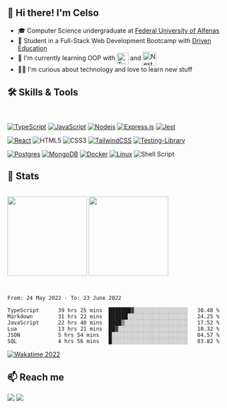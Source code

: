 ## 👋 Hi there! I'm Celso

- 🎓 Computer Science undergraduate at <a href="https://www.unifal-mg.edu.br/portal/">Federal University of Alfenas</a>
- 🚀 Student in a Full-Stack Web Development Bootcamp with <a href="https://www.driven.com.br">Driven Education</a>  
- 🦉 I'm currently learning OOP with [<img src="https://cdn.jsdelivr.net/gh/devicons/devicon/icons/typescript/typescript-original.svg" height="26em" align="center" alt="TypeScript" title="TypeScript"/>](https://www.typescriptlang.org/docs/handbook/2/basic-types.html) and [<img src="https://docs.nestjs.com/assets/logo-small.svg" height="31em" align="center" alt="NestJS" title="NestJS"/>](https://docs.nestjs.com/)
- 🧙‍♂️ I'm curious about technology and love to learn new stuff

## 🛠️ Skills & Tools

<br/>

<div align="">
  
  [![TypeScript](https://img.shields.io/badge/TypeScript-007ACC?style=for-the-badge&logo=typescript&logoColor=white)](https://www.typescriptlang.org/docs/handbook/2/basic-types.html)
  [![JavaScript](https://img.shields.io/badge/JavaScript-323330?style=for-the-badge&logo=javascript&logoColor=F7DF1E)](https://developer.mozilla.org/en-US/docs/Web/JavaScript)
  [![Nodejs](https://img.shields.io/badge/Node.js-43853D?style=for-the-badge&logo=node.js&logoColor=white)](https://nodejs.org/en/docs/)
  [![Express.js](https://img.shields.io/badge/express.js-%23404d59.svg?style=for-the-badge&logo=express&logoColor=%2361DAFB)](https://expressjs.com/)
  [![Jest](https://img.shields.io/badge/-jest-%23C21325?style=for-the-badge&logo=jest&logoColor=white)](https://jestjs.io/)
  
  [![React](https://img.shields.io/badge/React-20232A?style=for-the-badge&logo=react&logoColor=61DAFB)](https://reactjs.org/)
  ![HTML5](https://img.shields.io/badge/html5-%23E34F26.svg?style=for-the-badge&logo=html5&logoColor=white)
  ![CSS3](https://img.shields.io/badge/css3-%231572B6.svg?style=for-the-badge&logo=css3&logoColor=white)
  [![TailwindCSS](https://img.shields.io/badge/tailwindcss-%2338B2AC.svg?style=for-the-badge&logo=tailwind-css&logoColor=white)](https://tailwindcss.com/)
  [![Testing-Library](https://img.shields.io/badge/-TestingLibrary-%23E33332?style=for-the-badge&logo=testing-library&logoColor=white)](https://testing-library.com/docs/react-testing-library/intro/)
  
  [![Postgres](https://img.shields.io/badge/PostgreSQL-316192?style=for-the-badge&logo=postgresql&logoColor=white)](https://www.postgresql.org/)
  [![MongoDB](https://img.shields.io/badge/MongoDB-%234ea94b.svg?style=for-the-badge&logo=mongodb&logoColor=white)](https://www.mongodb.com/docs/)
  [![Docker](https://img.shields.io/badge/docker-%230db7ed.svg?style=for-the-badge&logo=docker&logoColor=white)](https://docs.docker.com/)
  [![Linux](https://img.shields.io/badge/Linux-FCC624?style=for-the-badge&logo=linux&logoColor=black)](https://github.com/torvalds/linux)
  ![Shell Script](https://img.shields.io/badge/shell_script-%23121011.svg?logo=gnu-bash&logoColor=white&style=for-the-badge)
  
  <!--
  ![Git](https://img.shields.io/badge/git-%23F05033.svg?style=for-the-badge&logo=git&logoColor=white)
  ![Markdown](https://img.shields.io/badge/markdown-%23000000.svg?style=for-the-badge&logo=markdown&logoColor=white)
  ![Lua](https://img.shields.io/badge/lua-%232C2D72.svg?style=for-the-badge&logo=lua&logoColor=white)
  ![Neovim](https://img.shields.io/badge/NeoVim-%2357A143.svg?&style=for-the-badge&logo=neovim&logoColor=white)
  ![Trello](https://img.shields.io/badge/Trello-%23026AA7.svg?style=for-the-badge&logo=Trello&logoColor=white)
  -->
  
 </div>

## 🗿 Stats 

<br/>

<div align="">   
  
  <img src="https://github-readme-stats.vercel.app/api/top-langs/?username=celso-patiri&layout=compact&exclude_repo=github-readme-stats,anuraghazra.github.io&theme=tokyonight&custom_title=Most used languages&include_all_commits=true&count_private=true&langs_count=6&bg_color=0d1117&hide_border=true" height="180em"/>
  <img src="https://github-readme-stats.vercel.app/api?username=celso-patiri&theme=tokyonight&custom_title=Celso's GitHub Stats&include_all_commits=true&count_private=true&bg_color=0d1117&hide_border=true" height="180rem"/>
  
</div>

###


#
<cr/>

<!--START_SECTION:waka-->

```text
From: 24 May 2022 - To: 23 June 2022

TypeScript      39 hrs 25 mins  ███████▓░░░░░░░░░░░░░░░░░   30.48 %
Markdown        31 hrs 22 mins  ██████░░░░░░░░░░░░░░░░░░░   24.25 %
JavaScript      22 hrs 40 mins  ████▒░░░░░░░░░░░░░░░░░░░░   17.52 %
Lua             13 hrs 21 mins  ██▓░░░░░░░░░░░░░░░░░░░░░░   10.32 %
JSON            5 hrs 54 mins   █░░░░░░░░░░░░░░░░░░░░░░░░   04.57 %
SQL             4 hrs 56 mins   █░░░░░░░░░░░░░░░░░░░░░░░░   03.82 %
```

<!--END_SECTION:waka-->

<!-- <div>
 <img src="https://github-readme-stats.vercel.app/api/wakatime?username=celsopatiri&layout=compact&langs_count=6&custom_title=Wakatime stats - 2022"/>
</div> -->

<a href="https://wakatime.com/@8a52c0fd-ec78-403a-81d0-07c674c564b3" title="Time coded since Jan 17 2022">
  <img src="https://wakatime.com/badge/user/8a52c0fd-ec78-403a-81d0-07c674c564b3.svg" alt="Wakatime 2022" title="Time coded since Jan 17 2022" />
</a>

###

## 📫 Reach me
<a href="https://www.linkedin.com/in/celso-patiri-916051223" target="_blank"><img src="https://img.shields.io/badge/-LinkedIn-%230077B5?style=for-the-badge&logo=linkedin&logoColor=white"></a>
<a href = "mailto:celsobenedetti2@gmail.com"><img src="https://img.shields.io/badge/-Gmail-%23333?style=for-the-badge&logo=gmail&logoColor=white" target="_blank"></a>

